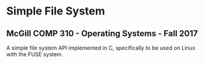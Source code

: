 # Simple File System
## McGill COMP 310 - Operating Systems - Fall 2017

A simple file system API implemented in C, specifically to be used on Linux with the FUSE system.
